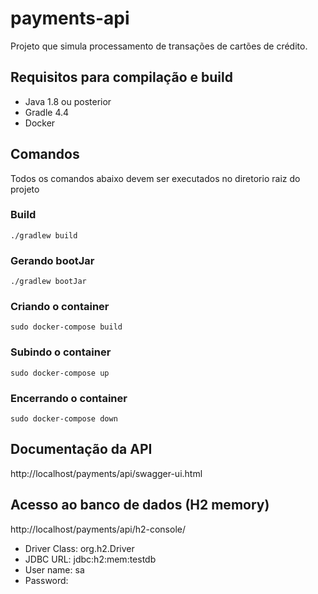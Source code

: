 # payments-api

Projeto que simula processamento de transações de cartões de crédito.

## Requisitos para compilação e build
- Java 1.8 ou posterior
- Gradle 4.4
- Docker

## Comandos
Todos os comandos abaixo devem ser executados no diretorio raiz do projeto

### Build
`./gradlew build`

### Gerando bootJar
`./gradlew bootJar`

### Criando o container
`sudo docker-compose build`

### Subindo o container
`sudo docker-compose up`

### Encerrando o container
`sudo docker-compose down`

## Documentação da API
http://localhost/payments/api/swagger-ui.html

## Acesso ao banco de dados (H2 memory)
http://localhost/payments/api/h2-console/

- Driver Class: org.h2.Driver
- JDBC URL: jdbc:h2:mem:testdb
- User name: sa
- Password:

